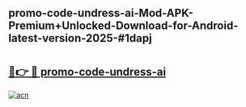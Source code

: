 ## promo-code-undress-ai-Mod-APK-Premium+Unlocked-Download-for-Android-latest-version-2025-#1dapj

# <h2><a href="https://bedroomkl.my?title=promo-code-undress-ai&ref=20M">🔗👉 🔴 promo-code-undress-ai</a></h2>

[![acn](https://github.com/user-attachments/assets/0f9c940e-d8b0-45ae-aac7-cd30a18b3e1c)](https://bedroomkl.my?title=promo-code-undress-ai&ref=20M)

